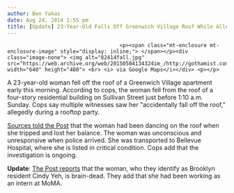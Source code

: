 ```yaml
---
author: Ben Yakas
date: Aug 24, 2014 1:55 pm
title: [Update] 23-Year-Old Falls Off Greenwich Village Roof While Allegedly Partying
---
```


	
										<p><span class="mt-enclosure mt-enclosure-image" style="display: inline;"> </span></p><div class="image-none"> <img alt="82414fall.jpg" src="https://web.archive.org/web/20150504134324im_/http://gothamist.com/attachments/byakas/82414fall.jpg" width="640" height="480"> <br> <i> via Google Maps</i></div> <p></p>

<p>A 23-year-old woman fell off the roof of a Greenwich Village apartment early this morning. According to cops, the woman fell from the roof of a four-story residential building on Sullivan Street just before 1:10 a.m. Sunday. Cops say multiple witnesses saw her &quot;accidentally fall off the roof,&quot; allegedly during a rooftop party.</p>

<p><a href="https://web.archive.org/web/20150504134324/http://nypost.com/2014/08/24/woman-falls-from-greenwich-village-building/">Sources told the Post</a> that the woman had been dancing on the roof when she tripped and lost her balance. The woman was unconscious and unresponsive when police arrived. She was transported to Bellevue Hospital, where she is listed in critical condition. Cops add that the investigation is ongoing.</p>

<p><strong>Update</strong>: <a href="https://web.archive.org/web/20150504134324/http://nypost.com/2014/08/24/woman-falls-from-greenwich-village-building/">The Post reports</a> that the woman, who they identify as Brooklyn resident Cindy Yeh, is brain-dead. They add that she had been working as an intern at MoMA.</p>					
										
									
				